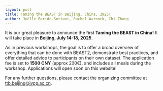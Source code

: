 ```yaml
---
layout: post
title: Taming the BEAST in Beijing, China, 2025!
author: Joëlle Barido-Sottani, Rachel Warnock, Chi Zhang
---
```


It is our great pleasure to announce the first **Taming the BEAST in China!** It will take place in **Beijing, July 14-18, 2025**.

As in previous workshops, the goal is to offer a broad overview of everything that can be done with BEAST2, demonstrate best practices, and offer detailed advice to participants on their own dataset.
The application fee is set to **1500 CNY** (approx 200€), and includes all meals during the workshop. Applications will open soon on this website!

For any further questions, please contact the organizing committee at ttb.beijing@ivpp.ac.cn.

<figure>
	<img src="{{ site.baseurl }}/images/workshops/Taming-the-BEAST-Beijing-Flyer.jpg" alt="">
</figure>
<br>


